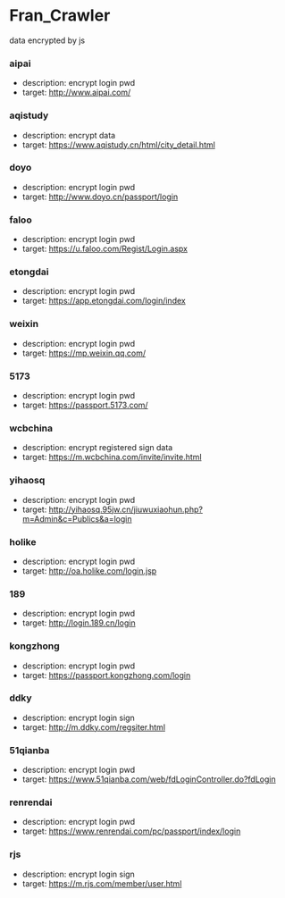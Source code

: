 # Fran_Crawler
data encrypted by js

### aipai
- description: encrypt login pwd
- target: http://www.aipai.com/

### aqistudy
- description: encrypt data
- target: https://www.aqistudy.cn/html/city_detail.html

### doyo
- description: encrypt login pwd
- target: http://www.doyo.cn/passport/login

### faloo
- description: encrypt login pwd
- target: https://u.faloo.com/Regist/Login.aspx

### etongdai
- description: encrypt login pwd
- target: https://app.etongdai.com/login/index

### weixin
- description: encrypt login pwd
- target: https://mp.weixin.qq.com/

### 5173
- description: encrypt login pwd
- target: https://passport.5173.com/

### wcbchina
- description: encrypt registered sign data
- target: https://m.wcbchina.com/invite/invite.html

### yihaosq
- description: encrypt login pwd
- target: http://yihaosq.95jw.cn/jiuwuxiaohun.php?m=Admin&c=Publics&a=login

### holike
- description: encrypt login pwd
- target: http://oa.holike.com/login.jsp

### 189
- description: encrypt login pwd
- target: http://login.189.cn/login

### kongzhong
- description: encrypt login pwd
- target: https://passport.kongzhong.com/login

### ddky
- description: encrypt login sign
- target: http://m.ddky.com/regsiter.html

### 51qianba
- description: encrypt login pwd
- target: https://www.51qianba.com/web/fdLoginController.do?fdLogin

### renrendai
- description: encrypt login pwd
- target: https://www.renrendai.com/pc/passport/index/login

### rjs
- description: encrypt login sign
- target: https://m.rjs.com/member/user.html